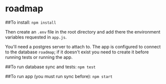 # roadmap

##To install:
`npm install`

Then create an `.env` file in the root directory and add there the environment variables requested in `app.js`.

You'll need a postgres server to attach to. The app is configured to connect to the database `roadmap`; if it doesn't exist you need to create it before running tests or running the app.


##To run database sync and tests:
`npm test`

##To run app (you must run sync before):
`npm start`
